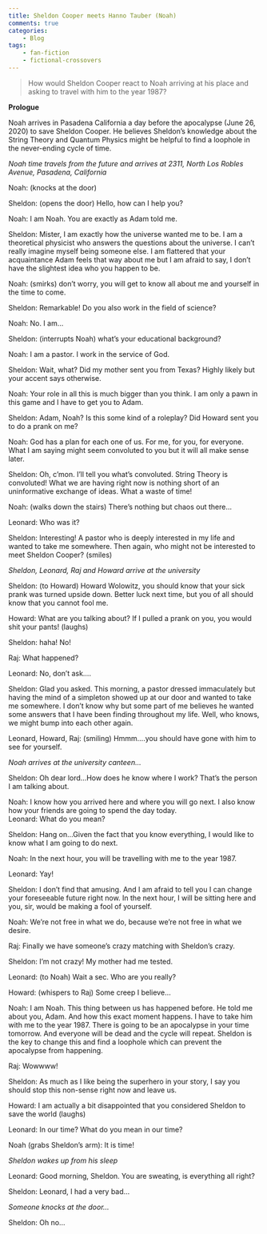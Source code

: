 ```yaml
---
title: Sheldon Cooper meets Hanno Tauber (Noah)
comments: true
categories:
    - Blog
tags: 
    - fan-fiction
    - fictional-crossovers
---
```

> How would Sheldon Cooper react to Noah arriving at his place and asking to travel with him to the year 1987?

**Prologue** 

Noah arrives in Pasadena California a day before the apocalypse (June 26, 2020) to save Sheldon Cooper. He believes Sheldon’s knowledge about the String Theory and Quantum Physics might be helpful to find a loophole in the never-ending cycle of time. 

<!--more-->

*Noah time travels from the future and arrives at 2311, North Los Robles Avenue, Pasadena, California*

Noah: (knocks at the door)

Sheldon: (opens the door) Hello, how can I help you?

Noah: I am Noah. You are exactly as Adam told me. 

Sheldon: Mister, I am exactly how the universe wanted me to be. I am a theoretical physicist who answers the questions about the universe. I can’t really imagine myself being someone else. I am flattered that your acquaintance Adam feels that way about me but I am afraid to say, I don’t have the slightest idea who you happen to be.

Noah: (smirks) don’t worry, you will get to know all about me and yourself in the time to come.

Sheldon: Remarkable! Do you also work in the field of science?

Noah: No. I am…

Sheldon: (interrupts Noah) what’s your educational background?

Noah: I am a pastor. I work in the service of God.

Sheldon: Wait, what? Did my mother sent you from Texas? Highly likely but your accent says otherwise.

Noah: Your role in all this is much bigger than you think. I am only a pawn in this game and I have to get you to Adam.

Sheldon: Adam, Noah? Is this some kind of a roleplay? Did Howard sent you to do a prank on me?

Noah: God has a plan for each one of us. For me, for you, for everyone. What I am saying might seem convoluted to you but it will all make sense later.

Sheldon: Oh, c’mon. I’ll tell you what’s convoluted. String Theory is convoluted! What we are having right now is nothing short of an uninformative exchange of ideas. What a waste of time!

Noah: (walks down the stairs) There’s nothing but chaos out there…

Leonard: Who was it?

Sheldon: Interesting! A pastor who is deeply interested in my life and wanted to take me somewhere. Then again, who might not be interested to meet Sheldon Cooper? (smiles)

*Sheldon, Leonard, Raj and Howard arrive at the university*

Sheldon: (to Howard) Howard Wolowitz, you should know that your sick prank was turned upside down. Better luck next time, but you of all should know that you cannot fool me. 

Howard: What are you talking about? If I pulled a prank on you, you would shit your pants! (laughs) 

Sheldon: haha! No!

Raj: What happened? 

Leonard: No, don’t ask….

Sheldon: Glad you asked. This morning, a pastor dressed immaculately but having the mind of a simpleton showed up at our door and wanted to take me somewhere. I don’t know why but some part of me believes he wanted some answers that I have been finding throughout my life. Well, who knows, we might bump into each other again.

Leonard, Howard, Raj: (smiling) Hmmm….you should have gone with him to see for yourself.

*Noah arrives at the university canteen...*

Sheldon: Oh dear lord…How does he know where I work? That’s the person I am talking about.

Noah: I know how you arrived here and where you will go next. I also know how your friends are going to spend the day today.  
Leonard: What do you mean?

Sheldon: Hang on…Given the fact that you know everything, I would like to know what I am going to do next. 

Noah: In the next hour, you will be travelling with me to the year 1987.

Leonard: Yay!

Sheldon: I don’t find that amusing. And I am afraid to tell you I can change your foreseeable future right now. In the next hour, I will be sitting here and you, sir, would be making a fool of yourself.

Noah: We’re not free in what we do, because we’re not free in what we desire.

Raj: Finally we have someone’s crazy matching with Sheldon’s crazy.

Sheldon: I’m not crazy! My mother had me tested.

Leonard: (to Noah) Wait a sec. Who are you really?

Howard: (whispers to Raj) Some creep I believe…

Noah: I am Noah. This thing between us has happened before. He told me about you, Adam. And how this exact moment happens. I have to take him with me to the year 1987. There is going to be an apocalypse in your time tomorrow. And everyone will be dead and the cycle will repeat. Sheldon is the key to change this and find a loophole which can prevent the apocalypse from happening. 

Raj: Wowwww!

Sheldon: As much as I like being the superhero in your story, I say you should stop this non-sense right now and leave us. 

Howard: I am actually a bit disappointed that you considered Sheldon to save the world (laughs)

Leonard: In our time? What do you mean in our time?

Noah (grabs Sheldon’s arm): It is time!

*Sheldon wakes up from his sleep*

Leonard: Good morning, Sheldon. You are sweating, is everything all right?

Sheldon: Leonard, I had a very bad…

*Someone knocks at the door...*

Sheldon: Oh no…
